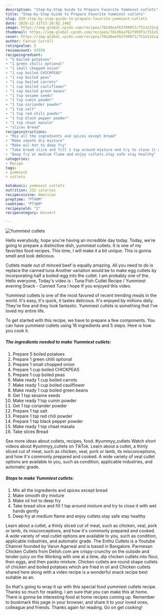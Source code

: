 ```yaml
---
description: "Step-by-Step Guide to Prepare Favorite Yummiest cutlets"
title: "Step-by-Step Guide to Prepare Favorite Yummiest cutlets"
slug: 820-step-by-step-guide-to-prepare-favorite-yummiest-cutlets
date: 2020-12-31T13:10:02.146Z
image: https://img-global.cpcdn.com/recipes/781d6eaf62f999f3/751x532cq70/yummiest-cutlets-recipe-main-photo.jpg
thumbnail: https://img-global.cpcdn.com/recipes/781d6eaf62f999f3/751x532cq70/yummiest-cutlets-recipe-main-photo.jpg
cover: https://img-global.cpcdn.com/recipes/781d6eaf62f999f3/751x532cq70/yummiest-cutlets-recipe-main-photo.jpg
author: Fannie Carroll
ratingvalue: 5
reviewcount: 43559
recipeingredient:
- "5 boiled potatoes"
- "1 green chilli optional"
- "1 small chopped onion"
- "1 cup boiled CHICKPEAS"
- "1 cup boiled peas"
- "1 cup boiled carrots"
- "1 cup boiled cauliflower"
- "1 cup boiled green beans"
- "1 tsp sesame seeds"
- "1 tsp cumin powder"
- "1 tsp coriander powder"
- "1 tsp salt"
- "1 tsp red chili powder"
- "1 tsp black pepper powder"
- "1 tsp chaat masala"
- "slices Bread"
recipeinstructions:
- "Mix all the ingredients and spices except bread"
- "Make smooth dry mixture"
- "Make oil hot to deep fry"
- "Take bread slice and fill 1 tsp around mixture and try to close it with wet hands gently"
- "Deep fry at medium flame and enjoy cutlets.stay safe stay healthy"
categories:
- Recipe
tags:
- yummiest
- cutlets

katakunci: yummiest cutlets 
nutrition: 232 calories
recipecuisine: American
preptime: "PT40M"
cooktime: "PT36M"
recipeyield: "2"
recipecategory: Dessert

---
```



![Yummiest cutlets](https://img-global.cpcdn.com/recipes/781d6eaf62f999f3/751x532cq70/yummiest-cutlets-recipe-main-photo.jpg)

Hello everybody, hope you're having an incredible day today. Today, we're going to prepare a distinctive dish, yummiest cutlets. It is one of my favorites food recipes. This time, I will make it a bit unique. This is gonna smell and look delicious.

Cutlets made out of minced beef is equally amazing. All you need to do is replace the canned tuna Another variation would be to make egg cutlets by incorporating half a boiled-egg into the cutlet. I am probably one of the. Hello everyone, Today&#39;s video is : Tuna Fish Cutlet Recipe / Yummiest evening Snack - Canned Tuna I hope If you enjoyed this video.

Yummiest cutlets is one of the most favored of recent trending meals in the world. It's easy, it's quick, it tastes delicious. It's enjoyed by millions daily. They're fine and they look fantastic. Yummiest cutlets is something that I've loved my entire life.


To get started with this recipe, we have to prepare a few components. You can have yummiest cutlets using 16 ingredients and 5 steps. Here is how you cook it.

<!--inarticleads1-->

##### The ingredients needed to make Yummiest cutlets:

1. Prepare 5 boiled potatoes
1. Prepare 1 green chilli optional
1. Prepare 1 small chopped onion
1. Prepare 1 cup boiled CHICKPEAS
1. Prepare 1 cup boiled peas
1. Make ready 1 cup boiled carrots
1. Make ready 1 cup boiled cauliflower
1. Make ready 1 cup boiled green beans
1. Get 1 tsp sesame seeds
1. Make ready 1 tsp cumin powder
1. Get 1 tsp coriander powder
1. Prepare 1 tsp salt
1. Prepare 1 tsp red chili powder
1. Prepare 1 tsp black pepper powder
1. Make ready 1 tsp chaat masala
1. Take slices Bread


See more ideas about cutlets, recipes, food. #yummyy_cutlets Watch short videos about #yummyy_cutlets on TikTok. Learn about a cutlet, a thinly sliced cut of meat, such as chicken, veal, pork or lamb, its misconceptions, and how it&#39;s commonly prepared and cooked. A wide variety of veal cutlet options are available to you, such as condition, applicable industries, and automatic grade. 

<!--inarticleads2-->

##### Steps to make Yummiest cutlets:

1. Mix all the ingredients and spices except bread
1. Make smooth dry mixture
1. Make oil hot to deep fry
1. Take bread slice and fill 1 tsp around mixture and try to close it with wet hands gently
1. Deep fry at medium flame and enjoy cutlets.stay safe stay healthy


Learn about a cutlet, a thinly sliced cut of meat, such as chicken, veal, pork or lamb, its misconceptions, and how it&#39;s commonly prepared and cooked. A wide variety of veal cutlet options are available to you, such as condition, applicable industries, and automatic grade. The Enthu Cutlets is a Youtube Channel founded by Varun Agarwal and is based in Bangalore. Parmesan Chicken Cutlets from Delish.com are crispy-crunchy on the outside and tender-juicy on the Working with one at a time, dip chicken cutlets into flour, then eggs, and then panko mixture. Chicken cutlets are round shape cutlets of chicken and boiled potatoes which are fried in oil and Chicken cutlets shared here along with a video recipe is a wonderful snack recipe best suitable as an. 

So that's going to wrap it up with this special food yummiest cutlets recipe. Thanks so much for reading. I am sure that you can make this at home. There is gonna be interesting food at home recipes coming up. Remember to bookmark this page in your browser, and share it to your loved ones, colleague and friends. Thanks again for reading. Go on get cooking!
